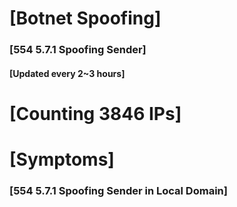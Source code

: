 # [Botnet Spoofing]
### [554 5.7.1 Spoofing Sender]
#### [Updated every 2~3 hours]

# [Counting 3846 IPs]

# [Symptoms] 
###   [554 5.7.1 Spoofing Sender in Local Domain]
